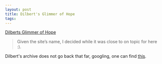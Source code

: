 ```yaml
---
layout: post
title: Dilbert's Glimmer of Hope
tags: 
---
```

[Dilberts Glimmer of Hope][1]

> Given the site&#8217;s name, I decided while it was close to on topic for
here :). 

Dilbert's archive does not go back that far, googling, one can find [this][2].

[1]: http://www.dilbert.com/comics/dilbert/archive/dilbert-20070418.html
[2]: http://www.geek.nl/pics/dilbert-arch/dilbert-20070418.gif

